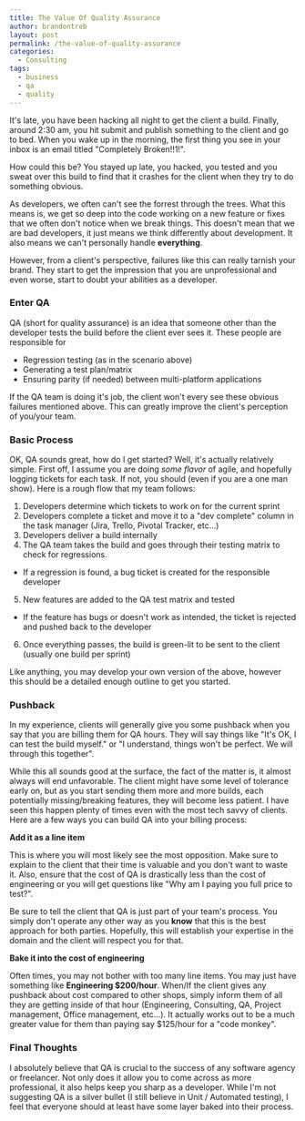 ```yaml
---
title: The Value Of Quality Assurance
author: brandontreb
layout: post
permalink: /the-value-of-quality-assurance
categories:
  - Consulting
tags:
  - business
  - qa
  - quality
---
```


It's late, you have been hacking all night to get the client a build.  Finally, around 2:30 am, you hit submit and publish something to the client and go to bed.  When you wake up in the morning, the first thing you see in your inbox is an email titled "Completely Broken!!1!".

How could this be? You stayed up late, you hacked, you tested and you sweat over this build to find that it crashes for the client when they try to do something obvious.

As developers, we often can't see the forrest through the trees.  What this means is, we get so deep into the code working on a new feature or fixes that we often don't notice when we break things. This doesn't mean that we are bad developers, it just means we think differently about development.  It also means we can't personally handle **everything**.

However, from a client's perspective, failures like this can really tarnish your brand.  They start to get the impression that you are unprofessional and even worse, start to doubt your abilities as a developer.

### Enter QA

QA (short for quality assurance) is an idea that someone other than the developer tests the build before the client ever sees it.  These people are responsible for

- Regression testing (as in the scenario above)
- Generating a test plan/matrix
- Ensuring parity (if needed) between multi-platform applications 

If the QA team is doing it's job, the client won't every see these obvious failures mentioned above.  This can greatly improve the client's perception of you/your team.

### Basic Process

OK, QA sounds great, how do I get started?  Well, it's actually relatively simple. First off, I assume you are doing _some flavor_ of agile, and hopefully logging tickets for each task.  If not, you should (even if you are a one man show).  Here is a rough flow that my team follows:

1. Developers determine which tickets to work on for the current sprint 
2. Developers complete a ticket and move it to a "dev complete" column in the task manager (Jira, Trello, Pivotal Tracker, etc...)
3. Developers deliver a build internally
4. The QA team takes the build and goes through their testing matrix to check for regressions.
 - If a regression is found, a bug ticket is created for the responsible developer 
5. New features are added to the QA test matrix and tested
 - If the feature has bugs or doesn't work as intended, the ticket is rejected and pushed back to the developer
6. Once everything passes, the build is green-lit to be sent to the client (usually one build per sprint)

Like anything, you may develop your own version of the above, however this should be a detailed enough outline to get you started.

### Pushback

In my experience, clients will generally give you some pushback when you say that you are billing them for QA hours.  They will say things like "It's OK, I can test the build myself." or "I understand, things won't be perfect. We will through this together".  

While this all sounds good at the surface, the fact of the matter is, it almost always will end unfavorable.  The client might have some level of tolerance early on, but as you start sending them more and more builds, each potentially missing/breaking features, they will become less patient.  I have seen this happen plenty of times even with the most tech savvy of clients.  Here are a few ways you can build QA into your billing process:

**Add it as a line item**

This is where you will most likely see the most opposition.  Make sure to explain to the client that their time is valuable and you don't want to waste it.  Also, ensure that the cost of QA is drastically less than the cost of engineering or you will get questions like "Why am I paying you full price to test?".

Be sure to tell the client that QA is just part of your team's process. You simply don't operate any other way as you **know** that this is the best approach for both parties.  Hopefully, this will establish your expertise in the domain and the client will respect you for that.

**Bake it into the cost of engineering**

Often times, you may not bother with too many line items.  You may just have something like **Engineering $200/hour**.  When/If the client gives any pushback about cost compared to other shops, simply inform them of all they are getting inside of that hour (Engineering, Consulting, QA, Project management, Office management, etc...).  It actually works out to be a much greater value for them than paying say $125/hour for a "code monkey".

### Final Thoughts

I absolutely believe that QA is crucial to the success of any software agency or freelancer. Not only does it allow you to come across as more professional, it also helps keep you sharp as a developer. While I'm not suggesting QA is a silver bullet (I still believe in Unit / Automated testing), I feel that everyone should at least have some layer baked into their process. 